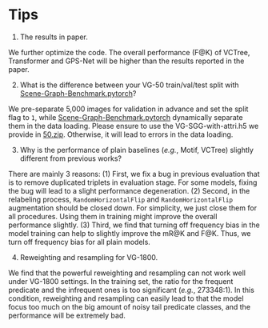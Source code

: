 # Tips
1. The results in paper.

We further optimize the code. 
The overall performance (F@K) of VCTree, Transformer and GPS-Net will be higher than the results reported in the paper.

2. What is the difference between your VG-50 train/val/test split with [Scene-Graph-Benchmark.pytorch](https://github.com/KaihuaTang/Scene-Graph-Benchmark.pytorch)?

We pre-separate 5,000 images for validation in advance and set the split flag to `1`, 
while [Scene-Graph-Benchmark.pytorch](https://github.com/KaihuaTang/Scene-Graph-Benchmark.pytorch) dynamically separate them in the data loading.
Please ensure to use the VG-SGG-with-attri.h5 we provide in [50.zip](https://drive.google.com/file/d/1JWa9DAxIlUc5wZsL6QM_29awKIGh7WrK/view?usp=sharing).
Otherwise, it will lead to errors in the data loading.

3. Why is the performance of plain baselines (_e.g._, Motif, VCTree) slightly different from previous works?

There are mainly 3 reasons:
(1) First, we fix a bug in previous evaluation that is to remove duplicated triplets in evaluation stage.
For some models, fixing the bug will lead to a slight performance degeneration.
(2) Second, in the relabeling process, `RandomHorizontalFlip` and `RandomHorizontalFlip` augmentation should be closed down.
For simplicity, we just close them for all procedures.
Using them in training might improve the overall performance slightly.
(3) Third, we find that turning off frequency bias in the model training can help to slightly improve the mR@K and F@K.
Thus, we turn off frequency bias for all plain models. 

4. Reweighting and resampling for VG-1800.

We find that the powerful reweighting and resampling can not work well under VG-1800 settings.
In the training set, the ratio for the frequent predicate and the infrequent ones is too significant (_e.g._, 273348:1).
In this condition, reweighting and resampling can easily lead to that the model focus too much 
on the big amount of noisy tail predicate classes, and the performance will be extremely bad.

